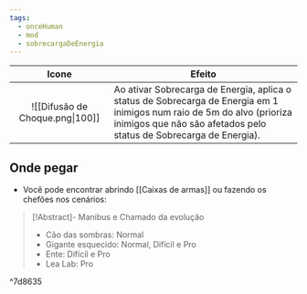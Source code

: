 ```yaml
---
tags:
  - onceHuman
  - mod
  - sobrecargaDeEnergia
---
```


|              Icone              | Efeito                                                       |
| :-----------------------------: | ------------------------------------------------------------ |
| ![[Difusão de Choque.png\|100]] | Ao ativar Sobrecarga de Energia, aplica o status de Sobrecarga de Energia em 1 inimigos num raio de 5m do alvo (prioriza inimigos que não são afetados pelo status de Sobrecarga de Energia). |

## Onde pegar

- Você pode encontrar abrindo [[Caixas de armas]] ou fazendo os chefões nos cenários:

> [!Abstract]- Manibus e Chamado da evolução
> - Cão das sombras: Normal  
> - Gigante esquecido: Normal, Difícil e Pro  
> - Ente: Difícil e Pro  
> - Lea Lab: Pro

^7d8635

